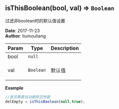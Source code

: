 ## isThisBoolean(bool, val) ⇒ <code>Boolean</code>
<p>过滤非boolean时的默认值设置</p>

**Date**: 2017-11-23  
**Author**: liumouliang  

| Param | Type | Description |
| --- | --- | --- |
| bool | <code>null</code> |  |
| val | <code>Boolean</code> | <p>默认值</p> |

**Example**  
```javascript
//是否需要自动删除空参数delEmpty = isThisBoolean(null,true);
```
